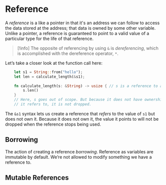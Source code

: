 # Reference
A *reference* is a like a pointer in that it's an address we can follow to access the data stored at the address; that data is owned by some other variable. Unlike a pointer, a reference is guaranteed to point to a valid value of a particular type for the life of that reference.

> [!info]
> The opposite of referencing by using `&` is *dereferencing*, which is accomplished with the dereference operator, `*`.

Let’s take a closer look at the function call here:
```Rust
    let s1 = String::from("hello");
    let len = calculate_length(&s1);
    
    fn calculate_length(s: &String) -> usize { // s is a reference to a String
	    s.len()
    }
    // Here, s goes out of scope. But because it does not have ownership of what
    // it refers to, it is not dropped.
```
The `&s1` syntax lets us create a reference that *refers* to the value of `s1` but does not own it. Because it does not own it, the value it points to will not be dropped when the reference stops being used.

## Borrowing

The action of creating a reference *borrowing*. Reference as variables are immutable by default. We’re not allowed to modify something we have a reference to.

## Mutable References
